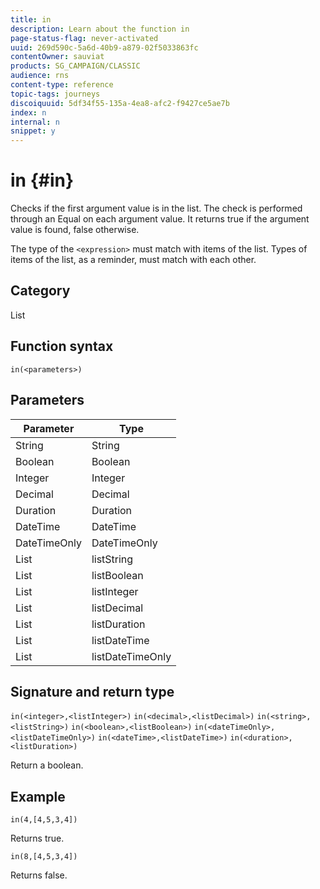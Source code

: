 ```yaml
---
title: in
description: Learn about the function in
page-status-flag: never-activated
uuid: 269d590c-5a6d-40b9-a879-02f5033863fc
contentOwner: sauviat
products: SG_CAMPAIGN/CLASSIC
audience: rns
content-type: reference
topic-tags: journeys
discoiquuid: 5df34f55-135a-4ea8-afc2-f9427ce5ae7b
index: n
internal: n
snippet: y
---
```


# in {#in}

Checks if the first argument value is in the list. The check is performed through an Equal on each argument value. It returns true if the argument value is found, false otherwise.

The type of the `<expression>` must match with items of the list. Types of items of the list, as a reminder, must match with each other.

## Category

List

## Function syntax

`in(<parameters>)`

## Parameters

| Parameter | Type             |
|-----------|------------------|
| String    | String       |
| Boolean   | Boolean      |
| Integer   | Integer      |
| Decimal   | Decimal      |
| Duration  | Duration     |
| DateTime  | DateTime     |
| DateTimeOnly  | DateTimeOnly |
| List      | listString       |
| List      | listBoolean      |
| List      | listInteger      |
| List      | listDecimal      |
| List      | listDuration     |
| List      | listDateTime     |
| List      | listDateTimeOnly |

## Signature and return type

`in(<integer>,<listInteger>)`
`in(<decimal>,<listDecimal>)`
`in(<string>,<listString>)`
`in(<boolean>,<listBoolean>)`
`in(<dateTimeOnly>,<listDateTimeOnly>)`
`in(<dateTime>,<listDateTime>)`
`in(<duration>,<listDuration>)`

Return a boolean.

## Example

`in(4,[4,5,3,4])`

Returns true.

`in(8,[4,5,3,4])`

Returns false.
